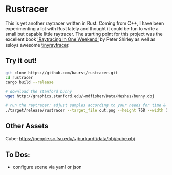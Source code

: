 # Rustracer
This is yet another raytracer written in Rust. Coming from C++, I have been experimenting a lot with Rust lately and thought it could be fun to write a small but capable little raytracer.
The starting point for this project was the excellent book ['Raytracing In One Weekend'](https://raytracing.github.io) by Peter Shirley as well as ssloys awesome [tinyraytracer](https://github.com/ssloy/tinyraytracer).

## Try it out!
```bash
git clone https://github.com/baurst/rustracer.git
cd rustracer
cargo build --release

# download the stanford bunny
wget http://graphics.stanford.edu/~mdfisher/Data/Meshes/bunny.obj    

# run the raytracer: adjust samples according to your needs for time & quality
./target/release/rustracer --target_file out.png --height 768 --width 1024 --samples 50
```


## Other Assets

Cube:
https://people.sc.fsu.edu/~jburkardt/data/obj/cube.obj

## To Dos:
* configure scene via yaml or json
